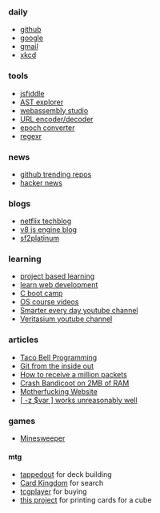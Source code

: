 ### daily
- [github](https://github.com/)
- [google](https://www.google.com/)
- [gmail](https://mail.google.com/)
- [xkcd](https://xkcd.com/)

### tools
- [jsfiddle](https://jsfiddle.net/)
- [AST explorer](https://astexplorer.net/)
- [webassembly studio](https://webassembly.studio/)
- [URL encoder/decoder](https://meyerweb.com/eric/tools/dencoder/)
- [epoch converter](https://www.epochconverter.com/)
- [regexr](https://regexr.com/)

### news
- [github trending repos](https://github.com/trending)
- [hacker news](https://news.ycombinator.com/)

### blogs
- [netflix techblog](http://techblog.netflix.com/)
- [v8 js engine blog](https://v8project.blogspot.com/)
- [sf2platinum](https://sf2platinum.wordpress.com/)

### learning
- [project based learning](https://github.com/tuvtran/project-based-learning)
- [learn web development](https://developer.mozilla.org/en-US/docs/Learn)
- [C boot camp](https://www.gribblelab.org/CBootCamp/)
- [OS course videos](https://www.ops-class.org/)
- [Smarter every day youtube channel](https://www.youtube.com/user/destinws2)
- [Veritasium youtube channel](https://www.youtube.com/user/1veritasium)

### articles
- [Taco Bell Programming](https://news.ycombinator.com/item?id=1818816)
- [Git from the inside out](https://news.ycombinator.com/item?id=9272249)
- [How to receive a million packets](https://news.ycombinator.com/item?id=9726185)
- [Crash Bandicoot on 2MB of RAM](https://news.ycombinator.com/item?id=9737156)
- [Motherfucking Website](https://news.ycombinator.com/item?id=6791297)
- [[ -z $var ] works unreasonably well](https://news.ycombinator.com/item?id=14177701)

### games
- [Minesweeper](http://minesweeperonline.com/#150-night)

#### mtg
- [tappedout](http://tappedout.net/) for deck building
- [Card Kingdom](http://www.cardkingdom.com/catalog/magic_the_gathering/search) for search
- [tcgplayer](http://www.tcgplayer.com/) for buying
- [this project](https://github.com/tylerbrazier/archive/tree/master/mtg) for printing cards for a cube
